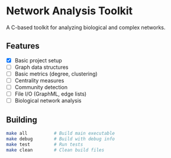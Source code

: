# Network Analysis Toolkit

A C-based toolkit for analyzing biological and complex networks.

## Features

- [x] Basic project setup
- [ ] Graph data structures
- [ ] Basic metrics (degree, clustering)
- [ ] Centrality measures
- [ ] Community detection
- [ ] File I/O (GraphML, edge lists)
- [ ] Biological network analysis

## Building

```bash
make all          # Build main executable
make debug        # Build with debug info
make test         # Run tests
make clean        # Clean build files